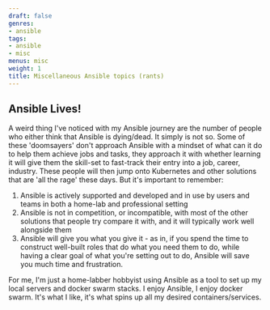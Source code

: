 ```yaml
---
draft: false
genres:
- ansible
tags:
- ansible
- misc
menus: misc
weight: 1
title: Miscellaneous Ansible topics (rants)
---
```


## Ansible Lives!

A weird thing I've noticed with my Ansible journey are the number of people who either think that Ansible is dying/dead. It simply is not so. Some of these 'doomsayers' don't approach Ansible with a mindset of what can it do to help them achieve jobs and tasks, they approach it with whether learning it will give them the skill-set to fast-track their entry into a job, career, industry. These people will then jump onto Kubernetes and other solutions that are 'all the rage' these days. But it's important to remember:

1. Ansible is actively supported and developed and in use by users and teams in both a home-lab and professional setting
2. Ansible is not in competition, or incompatible, with most of the other solutions that people try compare it with, and it will typically work well alongside them
3. Ansible will give you what you give it - as in, if you spend the time to construct well-built roles that do what you need them to do, while having a clear goal of what you're setting out to do, Ansible will save you much time and frustration.

For me, I'm just a home-labber hobbyist using Ansible as a tool to set up my local servers and docker swarm stacks. I enjoy Ansible, I enjoy docker swarm. It's what I like, it's what spins up all my desired containers/services.

<script data-name="BMC-Widget" data-cfasync="false" src="https://cdnjs.buymeacoffee.com/1.0.0/widget.prod.min.js" data-id="lebowski89" data-description="Support me on Buy me a coffee!" data-message="Coffee" data-color="#5F7FFF" data-position="Right" data-x_margin="18" data-y_margin="18"></script>